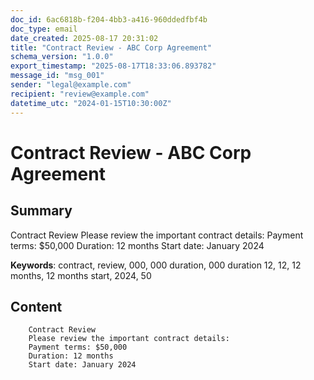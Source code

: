 ```yaml
---
doc_id: 6ac6818b-f204-4bb3-a416-960ddedfbf4b
doc_type: email
date_created: 2025-08-17 20:31:02
title: "Contract Review - ABC Corp Agreement"
schema_version: "1.0.0"
export_timestamp: "2025-08-17T18:33:06.893782"
message_id: "msg_001"
sender: "legal@example.com"
recipient: "review@example.com"
datetime_utc: "2024-01-15T10:30:00Z"
---
```


# Contract Review - ABC Corp Agreement

## Summary

Contract Review
        Please review the important contract details:
        Payment terms: $50,000
        Duration: 12 months
        Start date: January 2024

**Keywords**: contract, review, 000, 000 duration, 000 duration 12, 12, 12 months, 12 months start, 2024, 50

## Content


        Contract Review
        Please review the important contract details:
        Payment terms: $50,000
        Duration: 12 months
        Start date: January 2024
        